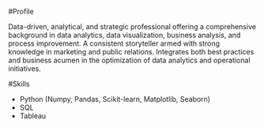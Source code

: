 #Profile

Data-driven, analytical, and strategic professional offering a comprehensive background in data analytics, data visualization, business analysis, and process improvement. A consistent storyteller armed with strong knowledge in marketing and public relations. Integrates both best practices and business acumen in the optimization of data analytics and operational initiatives.

#Skills
- Python (Numpy, Pandas, Scikit-learn, Matplotlib, Seaborn)
- SQL
- Tableau
